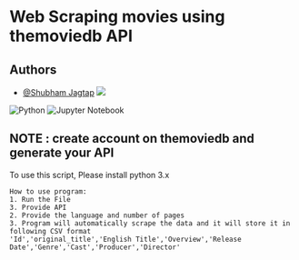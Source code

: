 
# Web Scraping movies using themoviedb API

## Authors

- [@Shubham Jagtap](https://github.com/ShubhamCJagtap)
<a href="https://www.linkedin.com/in/shubham-jagtap-scj4497/"><img src="https://img.shields.io/badge/-Shubham%20C%20Jagtap-0077B5?style=flat&logo=Linkedin&logoColor=white"/></a>


![Python](https://img.shields.io/badge/python-3670A0?style=flate&logo=python&logoColor=ffdd54)
![Jupyter Notebook](https://img.shields.io/badge/jupyter-%23FA0F00.svg?style=flat&logo=jupyter&logoColor=white)

## NOTE : create account on themoviedb and generate your API

To use this script,
Please install python 3.x 
    
    How to use program:
    1. Run the File
    3. Provide API
    2. Provide the language and number of pages
    3. Program will automatically scrape the data and it will store it in following CSV format 
    'Id','original_title','English Title','Overview','Release Date','Genre','Cast','Producer','Director'
